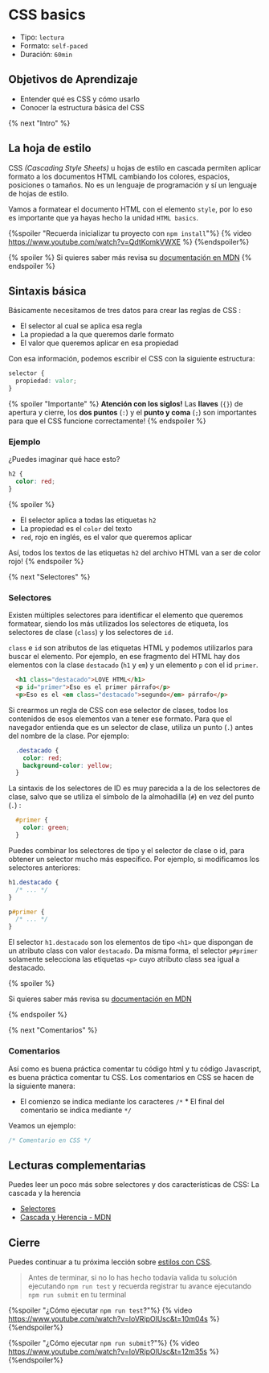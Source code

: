 # CSS basics

- Tipo: `lectura`
- Formato: `self-paced`
- Duración: `60min`

## Objetivos de Aprendizaje

- Entender qué es CSS y cómo usarlo
- Conocer la estructura básica del CSS

{% next "Intro" %}

## La hoja de estilo

CSS _(Cascading Style Sheets)_ u hojas de estilo en cascada permiten aplicar
formato a los documentos HTML cambiando los colores, espacios, posiciones o tamaños.
No es un lenguaje de programación y sí un lenguaje de hojas de estilo.

Vamos a formatear el documento HTML con el elemento `style`, por lo eso es importante
que ya hayas hecho la unidad `HTML basics`.

{%spoiler "Recuerda inicializar tu proyecto con `npm install`"%}
{% video https://www.youtube.com/watch?v=QdtKomkVWXE %}
{%endspoiler%}

{% spoiler %}
Si quieres saber más revisa su [documentación en MDN](https://developer.mozilla.org/es/docs/Web/CSS)
{% endspoiler %}

## Sintaxis básica

Básicamente necesitamos de tres datos para crear las reglas de CSS :

- El selector al cual se aplica esa regla
- La propiedad a la que queremos darle formato
- El valor que queremos aplicar en esa propiedad

Con esa información, podemos escribir el CSS con la siguiente estructura:

```css
selector {
  propiedad: valor;
}
```

{% spoiler "Importante" %}
**Atención con los siglos!**
Las **llaves** (`{}`) de apertura y cierre, los **dos puntos** (`:`) y
el **punto y coma** (`;`) son importantes para que el CSS funcione correctamente!
{% endspoiler %}

### Ejemplo

¿Puedes imaginar qué hace esto?

```css
h2 {
  color: red;
}
```

{% spoiler %}

- El selector aplica a todas las etiquetas `h2`
- La propiedad es el `color` del texto
- `red`, rojo en inglés, es el valor que queremos aplicar

Así, todos los textos de las etiquetas `h2` del archivo HTML van a ser de color rojo!
{% endspoiler %}

{% next "Selectores" %}

### Selectores

Existen múltiples selectores para identificar el elemento que queremos formatear,
siendo los más utilizados los selectores de etiqueta, los selectores de clase
(`class`) y los selectores de `id`.

`class` e `id` son atributos de las etiquetas HTML y podemos utilizarlos para
buscar el elemento. Por ejemplo, en ese fragmento del HTML hay dos elementos con
la clase `destacado` (`h1` y `em`) y un elemento `p` con el id `primer`.

```html
  <h1 class="destacado">LOVE HTML</h1>
  <p id="primer">Eso es el primer párrafo</p>
  <p>Eso es el <em class="destacado">segundo</em> párrafo</p>
```

Si crearmos un regla de CSS con ese selector de clases, todos los contenidos de
esos elementos van a tener ese formato. Para que el navegador entienda que es
un selector de clase, utiliza un punto (`.`) antes del nombre de la clase.
Por ejemplo:

```css
  .destacado {
    color: red;
    background-color: yellow;
  }
```

La sintaxis de los selectores de ID es muy parecida a la de los selectores de clase,
salvo que se utiliza el símbolo de la almohadilla (`#`) en vez del punto (`.`) :

```css
  #primer {
    color: green;
  }
```

Puedes combinar los selectores de tipo y el selector de clase o id,
para obtener un selector mucho más específico. Por ejemplo, si modificamos
los selectores anteriores:

```css
h1.destacado {
  /* ... */
}

p#primer {
  /* ... */
}
```

El selector `h1.destacado` son los elementos de tipo `<h1>` que dispongan de
un atributo class con valor `destacado`. Da misma forma, el selector `p#primer`
solamente selecciona las etiquetas `<p>` cuyo atributo class sea igual a destacado.

{% spoiler %}

Si quieres saber más revisa su
[documentación en MDN](https://developer.mozilla.org/es/docs/Learn/CSS/Building_blocks/Selectors/Type_Class_and_ID_Selectors)

{% endspoiler %}

{% next "Comentarios" %}

### Comentarios

Así como es buena práctica comentar tu código html y tu código Javascript, es buena
práctica comentar tu CSS. Los comentarios en CSS se hacen de la siguiente manera:

- El comienzo se indica mediante los caracteres `/*` * El final del comentario
  se indica mediante `*/`

Veamos un ejemplo:

```css
/* Comentario en CSS */
```

## Lecturas complementarias

Puedes leer un poco más sobre selectores y dos características de CSS:
La cascada y la herencia

- [Selectores](https://developer.mozilla.org/es/docs/Web/CSS/CSS_Selectors)
- [Cascada y Herencia - MDN](https://developer.mozilla.org/es/docs/Learn/CSS/Introduction_to_CSS/Cascada_y_herencia)

## Cierre

Puedes continuar a tu próxima lección sobre
[estilos con CSS](https://lab.cs50.io/Laboratoria/admission-curriculum/rediseno-prework-fe/admission/03-prework/05-css-basics/sandbox/02-styling/).

> Antes de terminar, si no lo has hecho todavía valida tu solución ejecutando
> `npm run test` y recuerda registrar tu avance ejecutando `npm run submit` en
> tu terminal

{%spoiler "¿Cómo ejecutar `npm run test`?"%}
{% video https://www.youtube.com/watch?v=IoVRipOlUsc&t=10m04s %}
{%endspoiler%}

{%spoiler "¿Cómo ejecutar `npm run submit`?"%}
{% video https://www.youtube.com/watch?v=IoVRipOlUsc&t=12m35s %}
{%endspoiler%}
